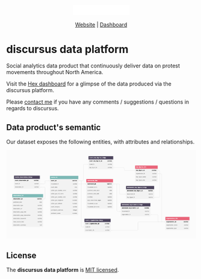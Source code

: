 <p align="center">
  <a href="https://www.discursus.io/">
    <img src="resources/images/discursus_logo_white.png" width="150px" alt="discursus.io" />
  </a>
</p>
<p align="center">
    <a href="https://www.discursus.io/">Website</a> |
    <a href="https://app.hex.tech/bca77dcf-0dcc-4d33-8a23-c4c73f6b11c3/app/d6824152-38b4-4f39-8f5e-c3a963cc48c8/latest">Dashboard</a>
</p>

# discursus data platform
Social analytics data product that continuously deliver data on protest movements throughout North America.

Visit the [Hex dashboard](https://app.hex.tech/bca77dcf-0dcc-4d33-8a23-c4c73f6b11c3/app/d6824152-38b4-4f39-8f5e-c3a963cc48c8/latest) for a glimpse of the data produced via the discursus platform.

Please [contact me](mailto:odupuis@lantrns.co) if you have any comments / suggestions / questions in regards to discursus.


## Data product's semantic
Our dataset exposes the following entities, with attributes and relationships.

<img src="resources/images/discursus_semantics.png" width="800px" alt="Discursus semantics" />


## License

The __discursus data platform__ is [MIT licensed](./LICENSE.md).
